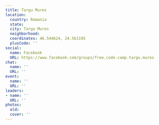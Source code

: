 ```yaml
---
title: Targu Mures
location:
  country: Romania
  state: 
  city: Targu Mures
  neighborhood: 
  coordinates: 46.544624, 24.561195
  plusCode: ''
social:
  name: Facebook
  URL: https://www.facebook.com/groups/free.code.camp.targu.mures
chat:
  name: ''
  URL: ''
event:
  name: ''
  URL: ''
leaders:
- name: ''
  URL: ''
photos:
  old: 
  cover: ''
---
```

